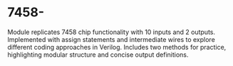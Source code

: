 # 7458-
Module replicates 7458 chip functionality with 10 inputs and 2 outputs. Implemented with assign statements and intermediate wires to explore different coding approaches in Verilog. Includes two methods for practice, highlighting modular structure and concise output definitions.
